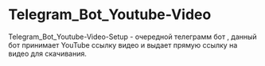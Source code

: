 # Telegram_Bot_Youtube-Video
Telegram_Bot_Youtube-Video-Setup - очередной телеграмм бот , данный бот принимает YouTube ссылку видео и выдает прямую ссылку на видео для скачивания.
